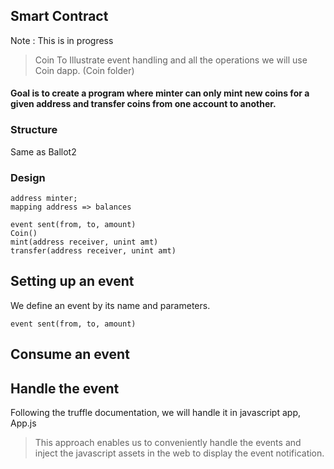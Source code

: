 ## Smart Contract

Note : This is in progress

> Coin
To Illustrate event handling and all the operations we will use Coin dapp. (Coin folder)
#### Goal is to create a program where minter can only mint new coins for a given address and transfer coins from one account to another.


### Structure
Same as Ballot2 

### Design

```
address minter;
mapping address => balances
```

```
event sent(from, to, amount)
Coin()
mint(address receiver, unint amt)
transfer(address receiver, unint amt)
```

## Setting up an event

We define an event by its name and parameters.

```
event sent(from, to, amount)
```

## Consume an event


## Handle the event

Following the truffle documentation, we will handle it in javascript app, App.js
> This approach enables us to conveniently handle the events and inject the javascript assets in the web to display the event notification.
